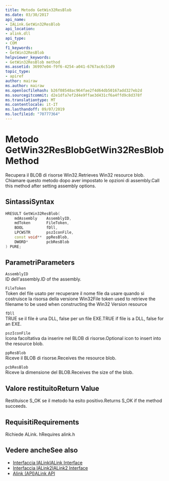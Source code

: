 ```yaml
---
title: Metodo GetWin32ResBlob
ms.date: 03/30/2017
api_name:
- IALink.GetWin32ResBlob
api_location:
- alink.dll
api_type:
- COM
f1_keywords:
- GetWin32ResBlob
helpviewer_keywords:
- GetWin32ResBlob method
ms.assetid: 36997e04-f9f6-4254-a041-6767ac6c51d9
topic_type:
- apiref
author: mairaw
ms.author: mairaw
ms.openlocfilehash: b26f08548ac964fae2f4d64db50167add327eb2d
ms.sourcegitcommit: d2e1dfa7ef2d4e9ffae3d431cf6a4ffd9c8d378f
ms.translationtype: MT
ms.contentlocale: it-IT
ms.lasthandoff: 09/07/2019
ms.locfileid: "70777364"
---
```

# <a name="getwin32resblob-method"></a><span data-ttu-id="01dc0-102">Metodo GetWin32ResBlob</span><span class="sxs-lookup"><span data-stu-id="01dc0-102">GetWin32ResBlob Method</span></span>
<span data-ttu-id="01dc0-103">Recupera il BLOB di risorse Win32.</span><span class="sxs-lookup"><span data-stu-id="01dc0-103">Retrieves Win32 resource blob.</span></span> <span data-ttu-id="01dc0-104">Chiamare questo metodo dopo aver impostato le opzioni di assembly.</span><span class="sxs-lookup"><span data-stu-id="01dc0-104">Call this method after setting assembly options.</span></span>  
  
## <a name="syntax"></a><span data-ttu-id="01dc0-105">Sintassi</span><span class="sxs-lookup"><span data-stu-id="01dc0-105">Syntax</span></span>  
  
```cpp  
HRESULT GetWin32ResBlob(  
    mdAssembly    AssemblyID,  
    mdToken       FileToken,  
    BOOL          fDll,  
    LPCWSTR       pszIconFile,  
    const void**  ppResBlob,  
    DWORD*        pcbResBlob  
) PURE;  
```  
  
## <a name="parameters"></a><span data-ttu-id="01dc0-106">Parametri</span><span class="sxs-lookup"><span data-stu-id="01dc0-106">Parameters</span></span>  
 `AssemblyID`  
 <span data-ttu-id="01dc0-107">ID dell'assembly.</span><span class="sxs-lookup"><span data-stu-id="01dc0-107">ID of the assembly.</span></span>  
  
 `FileToken`  
 <span data-ttu-id="01dc0-108">Token del file usato per recuperare il nome file da usare quando si costruisce la risorsa della versione Win32</span><span class="sxs-lookup"><span data-stu-id="01dc0-108">File token used to retrieve the filename to be used when constructing the Win32 Version resource</span></span>  
  
 `fDll`  
 <span data-ttu-id="01dc0-109">TRUE se il file è una DLL, false per un file EXE.</span><span class="sxs-lookup"><span data-stu-id="01dc0-109">TRUE if file is a DLL, false for an EXE.</span></span>  
  
 `pszIconFile`  
 <span data-ttu-id="01dc0-110">Icona facoltativa da inserire nel BLOB di risorse.</span><span class="sxs-lookup"><span data-stu-id="01dc0-110">Optional icon to insert into the resource blob.</span></span>  
  
 `ppResBlob`  
 <span data-ttu-id="01dc0-111">Riceve il BLOB di risorse.</span><span class="sxs-lookup"><span data-stu-id="01dc0-111">Receives the resource blob.</span></span>  
  
 `pcbResBlob`  
 <span data-ttu-id="01dc0-112">Riceve la dimensione del BLOB.</span><span class="sxs-lookup"><span data-stu-id="01dc0-112">Receives the size of the blob.</span></span>  
  
## <a name="return-value"></a><span data-ttu-id="01dc0-113">Valore restituito</span><span class="sxs-lookup"><span data-stu-id="01dc0-113">Return Value</span></span>  
 <span data-ttu-id="01dc0-114">Restituisce S_OK se il metodo ha esito positivo.</span><span class="sxs-lookup"><span data-stu-id="01dc0-114">Returns S_OK if the method succeeds.</span></span>  
  
## <a name="requirements"></a><span data-ttu-id="01dc0-115">Requisiti</span><span class="sxs-lookup"><span data-stu-id="01dc0-115">Requirements</span></span>  
 <span data-ttu-id="01dc0-116">Richiede ALink. h</span><span class="sxs-lookup"><span data-stu-id="01dc0-116">Requires alink.h</span></span>  
  
## <a name="see-also"></a><span data-ttu-id="01dc0-117">Vedere anche</span><span class="sxs-lookup"><span data-stu-id="01dc0-117">See also</span></span>

- [<span data-ttu-id="01dc0-118">Interfaccia IALink</span><span class="sxs-lookup"><span data-stu-id="01dc0-118">IALink Interface</span></span>](ialink-interface.md)
- [<span data-ttu-id="01dc0-119">Interfaccia IALink2</span><span class="sxs-lookup"><span data-stu-id="01dc0-119">IALink2 Interface</span></span>](ialink2-interface.md)
- [<span data-ttu-id="01dc0-120">Alink (API)</span><span class="sxs-lookup"><span data-stu-id="01dc0-120">ALink API</span></span>](index.md)
